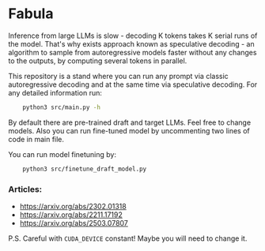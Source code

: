 # Fabula

Inference from large LLMs is slow - decoding K tokens takes K serial runs of the model. That's why exists approach known as speculative decoding - an algorithm to sample from autoregressive models faster without any changes to the outputs, by computing several tokens in parallel.

This repository is a stand where you can run any prompt via classic autoregressive decoding and at the same time via speculative decoding. For any detailed information run:
```bash
    python3 src/main.py -h
```

By default there are pre-trained draft and target LLMs. Feel free to change models. Also you can run fine-tuned model by uncommenting two lines of code in main file.

You can run model finetuning by:
```bash
    python3 src/finetune_draft_model.py
```

### Articles:
* https://arxiv.org/abs/2302.01318
* https://arxiv.org/abs/2211.17192
* https://arxiv.org/abs/2503.07807

P.S. Careful with `CUDA_DEVICE` constant! Maybe you will need to change it.
